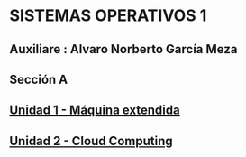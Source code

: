 # SISTEMAS OPERATIVOS 1
## Auxiliare : Alvaro Norberto García Meza
## Sección A


## [Unidad 1 - Máquina extendida](./contenido/unidad_1/index.md)
## [Unidad 2 - Cloud Computing](./contenido/unidad_2/index.md)